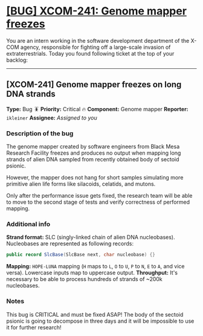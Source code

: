 # [[BUG] XCOM-241: Genome mapper freezes](https://www.codewars.com/kata/bug-xcom-241-genome-mapper-freezes "https://www.codewars.com/kata/64d55f26529cad3a7a8c6752")

You are an intern working in the software development department of the X-COM agency, responsible for fighting off a large-scale invasion of extraterrestrials. Today you found following ticket at the top of your backlog:

-----

## [XCOM-241] Genome mapper freezes on long DNA strands

 
**Type:** Bug 🪳 
**Priority:** Critical 🔥 
**Component:** Genome mapper 
**Reporter:** `ikleiner` 
**Assignee:** _Assigned to you_


### Description of the bug

The genome mapper created by software engineers from Black Mesa Research Facility freezes and produces no output when mapping long strands of alien DNA sampled from recently obtained body of sectoid psionic.

However, the mapper does not hang for short samples simulating more primitive alien life forms like silacoids, celatids, and mutons.

Only after the performance issue gets fixed, the research team will be able to move to the second stage of tests and verify correctness of performed mapping.


### Additional info

**Strand format:** SLC (singly-linked chain of alien DNA nucleobases). Nucleobases are represented as following records:

```java
public record SlcBase(SlcBase next, char nucleobase) {}
```

**Mapping:** `HOPE-LUNA` mapping (`H` maps to `L`, `O` to `U`, `P` to `N`, `E` to `A`, and vice versa). Lowercase inputs map to uppercase output. 
**Throughput:** It's necessary to be able to process hundreds of strands of ~200k nucleobases.


### Notes

This bug is CRITICAL and must be fixed ASAP! The body of the sectoid psionic is going to decompose in three days and it will be impossible to use it for further research!
